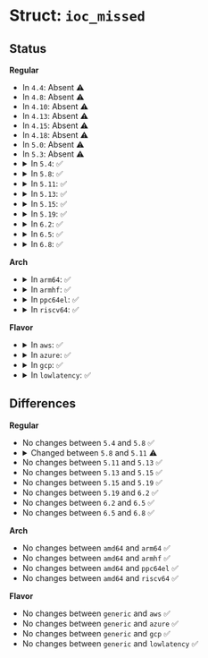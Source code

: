# Struct: <code>ioc_missed</code>

## Status
<b>Regular</b>
<ul>
<li>
In <code>4.4</code>: Absent ⚠️
</li>
<li>
In <code>4.8</code>: Absent ⚠️
</li>
<li>
In <code>4.10</code>: Absent ⚠️
</li>
<li>
In <code>4.13</code>: Absent ⚠️
</li>
<li>
In <code>4.15</code>: Absent ⚠️
</li>
<li>
In <code>4.18</code>: Absent ⚠️
</li>
<li>
In <code>5.0</code>: Absent ⚠️
</li>
<li>
In <code>5.3</code>: Absent ⚠️
</li>
<li>
<details>
<summary>In <code>5.4</code>: ✅</summary>

```c
struct ioc_missed {
    u32 nr_met;
    u32 nr_missed;
    u32 last_met;
    u32 last_missed;
};
```
</details>
</li>
<li>
<details>
<summary>In <code>5.8</code>: ✅</summary>

```c
struct ioc_missed {
    u32 nr_met;
    u32 nr_missed;
    u32 last_met;
    u32 last_missed;
};
```
</details>
</li>
<li>
<details>
<summary>In <code>5.11</code>: ✅</summary>

```c
struct ioc_missed {
    local_t nr_met;
    local_t nr_missed;
    u32 last_met;
    u32 last_missed;
};
```
</details>
</li>
<li>
<details>
<summary>In <code>5.13</code>: ✅</summary>

```c
struct ioc_missed {
    local_t nr_met;
    local_t nr_missed;
    u32 last_met;
    u32 last_missed;
};
```
</details>
</li>
<li>
<details>
<summary>In <code>5.15</code>: ✅</summary>

```c
struct ioc_missed {
    local_t nr_met;
    local_t nr_missed;
    u32 last_met;
    u32 last_missed;
};
```
</details>
</li>
<li>
<details>
<summary>In <code>5.19</code>: ✅</summary>

```c
struct ioc_missed {
    local_t nr_met;
    local_t nr_missed;
    u32 last_met;
    u32 last_missed;
};
```
</details>
</li>
<li>
<details>
<summary>In <code>6.2</code>: ✅</summary>

```c
struct ioc_missed {
    local_t nr_met;
    local_t nr_missed;
    u32 last_met;
    u32 last_missed;
};
```
</details>
</li>
<li>
<details>
<summary>In <code>6.5</code>: ✅</summary>

```c
struct ioc_missed {
    local_t nr_met;
    local_t nr_missed;
    u32 last_met;
    u32 last_missed;
};
```
</details>
</li>
<li>
<details>
<summary>In <code>6.8</code>: ✅</summary>

```c
struct ioc_missed {
    local_t nr_met;
    local_t nr_missed;
    u32 last_met;
    u32 last_missed;
};
```
</details>
</li>
</ul>
<b>Arch</b>
<ul>
<li>
<details>
<summary>In <code>arm64</code>: ✅</summary>

```c
struct ioc_missed {
    u32 nr_met;
    u32 nr_missed;
    u32 last_met;
    u32 last_missed;
};
```
</details>
</li>
<li>
<details>
<summary>In <code>armhf</code>: ✅</summary>

```c
struct ioc_missed {
    u32 nr_met;
    u32 nr_missed;
    u32 last_met;
    u32 last_missed;
};
```
</details>
</li>
<li>
<details>
<summary>In <code>ppc64el</code>: ✅</summary>

```c
struct ioc_missed {
    u32 nr_met;
    u32 nr_missed;
    u32 last_met;
    u32 last_missed;
};
```
</details>
</li>
<li>
<details>
<summary>In <code>riscv64</code>: ✅</summary>

```c
struct ioc_missed {
    u32 nr_met;
    u32 nr_missed;
    u32 last_met;
    u32 last_missed;
};
```
</details>
</li>
</ul>
<b>Flavor</b>
<ul>
<li>
<details>
<summary>In <code>aws</code>: ✅</summary>

```c
struct ioc_missed {
    u32 nr_met;
    u32 nr_missed;
    u32 last_met;
    u32 last_missed;
};
```
</details>
</li>
<li>
<details>
<summary>In <code>azure</code>: ✅</summary>

```c
struct ioc_missed {
    u32 nr_met;
    u32 nr_missed;
    u32 last_met;
    u32 last_missed;
};
```
</details>
</li>
<li>
<details>
<summary>In <code>gcp</code>: ✅</summary>

```c
struct ioc_missed {
    u32 nr_met;
    u32 nr_missed;
    u32 last_met;
    u32 last_missed;
};
```
</details>
</li>
<li>
<details>
<summary>In <code>lowlatency</code>: ✅</summary>

```c
struct ioc_missed {
    u32 nr_met;
    u32 nr_missed;
    u32 last_met;
    u32 last_missed;
};
```
</details>
</li>
</ul>

## Differences
<b>Regular</b>
<ul>
<li>
No changes between <code>5.4</code> and <code>5.8</code> ✅
</li>
<li>
<details>
<summary>Changed between <code>5.8</code> and <code>5.11</code> ⚠️</summary>
<ul>
<li>
<b>Field type changed. </b>
<code>u32 nr_met</code> ➡️ <code>local_t nr_met</code>
</li>
<li>
<b>Field type changed. </b>
<code>u32 nr_missed</code> ➡️ <code>local_t nr_missed</code>
</li>
</ul>
</details>
</li>
<li>
No changes between <code>5.11</code> and <code>5.13</code> ✅
</li>
<li>
No changes between <code>5.13</code> and <code>5.15</code> ✅
</li>
<li>
No changes between <code>5.15</code> and <code>5.19</code> ✅
</li>
<li>
No changes between <code>5.19</code> and <code>6.2</code> ✅
</li>
<li>
No changes between <code>6.2</code> and <code>6.5</code> ✅
</li>
<li>
No changes between <code>6.5</code> and <code>6.8</code> ✅
</li>
</ul>
<b>Arch</b>
<ul>
<li>
No changes between <code>amd64</code> and <code>arm64</code> ✅
</li>
<li>
No changes between <code>amd64</code> and <code>armhf</code> ✅
</li>
<li>
No changes between <code>amd64</code> and <code>ppc64el</code> ✅
</li>
<li>
No changes between <code>amd64</code> and <code>riscv64</code> ✅
</li>
</ul>
<b>Flavor</b>
<ul>
<li>
No changes between <code>generic</code> and <code>aws</code> ✅
</li>
<li>
No changes between <code>generic</code> and <code>azure</code> ✅
</li>
<li>
No changes between <code>generic</code> and <code>gcp</code> ✅
</li>
<li>
No changes between <code>generic</code> and <code>lowlatency</code> ✅
</li>
</ul>
